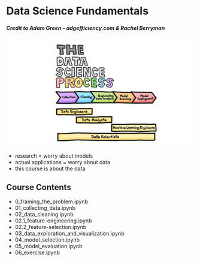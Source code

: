 # Data Science Fundamentals
##### Credit to Adam Green - adgefficiency.com & Rachel Berryman
![DS_PROCESS](./images/7_page.jpg)

- research = worry about models
- actual applications = worry about data
- this course is about the data

## Course Contents

- 0_framing_the_problem.ipynb
- 01_collecting_data.ipynb
- 02_data_cleaning.ipynb
- 02.1_feature-engineering.ipynb
- 02.2_feature-selection.ipynb
- 03_data_exploration_and_visualization.ipynb
- 04_model_selection.ipynb
- 05_model_evaluation.ipynb
- 06_exercise.ipynb
